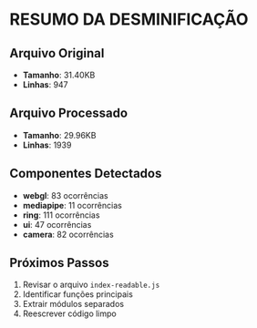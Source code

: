
# RESUMO DA DESMINIFICAÇÃO

## Arquivo Original
- **Tamanho**: 31.40KB
- **Linhas**: 947

## Arquivo Processado  
- **Tamanho**: 29.96KB
- **Linhas**: 1939

## Componentes Detectados
- **webgl**: 83 ocorrências
- **mediapipe**: 11 ocorrências
- **ring**: 111 ocorrências
- **ui**: 47 ocorrências
- **camera**: 82 ocorrências

## Próximos Passos
1. Revisar o arquivo `index-readable.js`
2. Identificar funções principais
3. Extrair módulos separados
4. Reescrever código limpo
